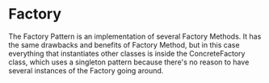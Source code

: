 # Factory

The Factory Pattern is an implementation of several Factory Methods. It has the same drawbacks and benefits of
Factory Method, but in this case everything that instantiates other classes is inside the ConcreteFactory class, which
uses a singleton pattern because there's no reason to have several instances of the Factory going around.
